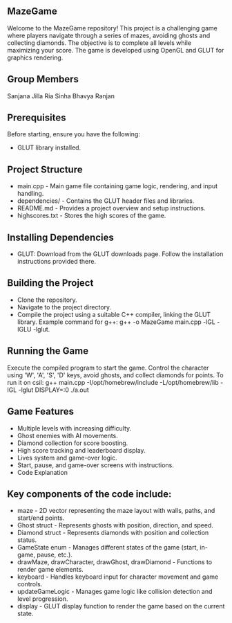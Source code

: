 ## MazeGame
Welcome to the MazeGame repository! This project is a challenging game where players navigate through a series of mazes, avoiding ghosts and collecting diamonds. The objective is to complete all levels while maximizing your score. The game is developed using OpenGL and GLUT for graphics rendering.

## Group Members
Sanjana Jilla
Ria Sinha
Bhavya Ranjan

## Prerequisites
Before starting, ensure you have the following:

* GLUT library installed.

## Project Structure
* main.cpp - Main game file containing game logic, rendering, and input handling.
* dependencies/ - Contains the GLUT header files and libraries.
* README.md - Provides a project overview and setup instructions.
* highscores.txt - Stores the high scores of the game.

## Installing Dependencies
* GLUT: Download from the GLUT downloads page. Follow the installation instructions provided there.

## Building the Project
* Clone the repository.
* Navigate to the project directory.
* Compile the project using a suitable C++ compiler, linking the GLUT library. Example command for g++: g++ -o MazeGame main.cpp -lGL -lGLU -lglut.

## Running the Game
Execute the compiled program to start the game. Control the character using 'W', 'A', 'S', 'D' keys, avoid ghosts, and collect diamonds for points.
To run it on csil: 
g++ main.cpp -I/opt/homebrew/include -L/opt/homebrew/lib -lGL -lglut
DISPLAY=:0 ./a.out


## Game Features
* Multiple levels with increasing difficulty.
* Ghost enemies with AI movements.
* Diamond collection for score boosting.
* High score tracking and leaderboard display.
* Lives system and game-over logic.
* Start, pause, and game-over screens with instructions.
* Code Explanation

## Key components of the code include:

* maze - 2D vector representing the maze layout with walls, paths, and start/end points.
* Ghost struct - Represents ghosts with position, direction, and speed.
* Diamond struct - Represents diamonds with position and collection status.
* GameState enum - Manages different states of the game (start, in-game, pause, etc.).
* drawMaze, drawCharacter, drawGhost, drawDiamond - Functions to render game elements.
* keyboard - Handles keyboard input for character movement and game controls.
* updateGameLogic - Manages game logic like collision detection and level progression.
* display - GLUT display function to render the game based on the current state.


